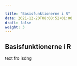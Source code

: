 ```yaml
---

title: "Basisfunktionerne i R"
date: 2021-12-20T08:08:52+01:00
draft: false
weight: 3
---
```




## Basisfunktionerne i R



text fro isdng